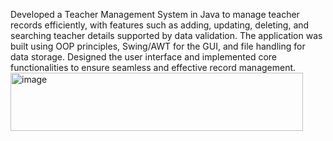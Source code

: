 Developed a Teacher Management System in Java to manage teacher records efficiently, with features such as adding, updating, deleting, and searching teacher details supported by data validation. The application was built using OOP principles, Swing/AWT for the GUI, and file handling for data storage. Designed the user interface and implemented core functionalities to ensure seamless and effective record management.<img width="468" height="93" alt="image" src="https://github.com/user-attachments/assets/5840b68e-93e9-4dd1-8081-3e89bdb946f5" />
